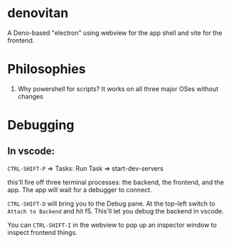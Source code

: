 # denovitan

A Deno-based "electron" using webview for the app shell and vite for the
frontend.

# Philosophies

1. Why powershell for scripts? It works on all three major OSes without changes

# Debugging

## In vscode:

`CTRL-SHIFT-P` => Tasks: Run Task => start-dev-servers

this'll fire off three terminal processes: the backend, the frontend, and the
app. The app will wait for a debugger to connect.

`CTRL-SHIFT-D` will bring you to the Debug pane. At the top-left switch to
`Attach to Backend` and hit f5. This'll let you debug the backend in vscode.

You can `CTRL-SHIFT-I` in the webview to pop up an inspector window to inspect
frontend things.
